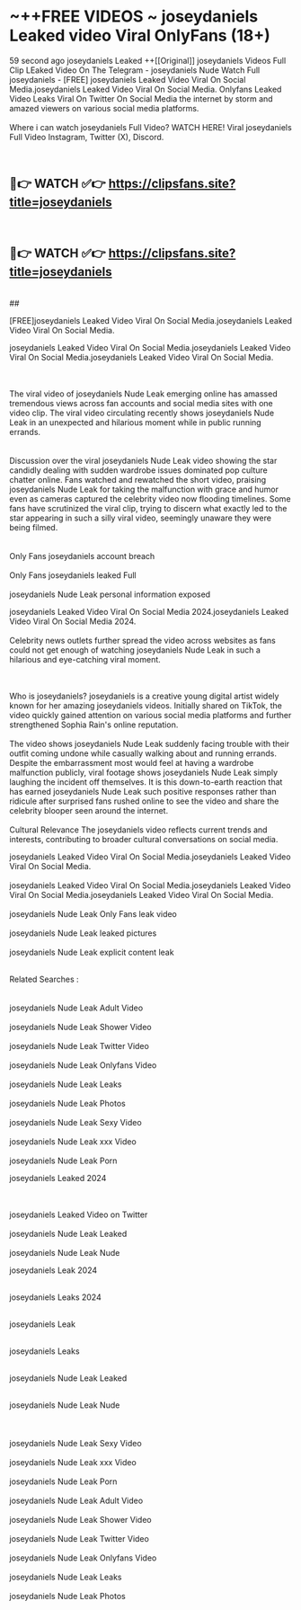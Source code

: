 # ~++FREE VIDEOS ~ joseydaniels Leaked video Viral OnlyFans (18+)<br>


59 second ago joseydaniels Leaked ++[[Original]] joseydaniels Videos Full Clip LEaked Video On The Telegram  - joseydaniels Nude  Watch Full joseydaniels - [FREE] joseydaniels Leaked Video Viral On Social Media.joseydaniels Leaked Video Viral On Social Media.   Onlyfans Leaked Video Leaks Viral On Twitter On Social Media the internet by storm and amazed viewers on various social media platforms. <br><br>
Where i can watch joseydaniels Full Video? WATCH HERE! Viral joseydaniels Full Video Instagram, Twitter (X), Discord. <br>


 <br>

##  🔴👉 WATCH ✅👉  <a href="https://clipsfans.site?title=joseydaniels&ref=git">https://clipsfans.site?title=joseydaniels</a> <br>
  <br>

##  🔴👉 WATCH ✅👉  <a href="https://clipsfans.site?title=joseydaniels&ref=git">https://clipsfans.site?title=joseydaniels</a> <br>
  <br>
  ##



[FREE]joseydaniels Leaked Video Viral On Social Media.joseydaniels Leaked Video Viral On Social Media. <br>

joseydaniels Leaked Video Viral On Social Media.joseydaniels Leaked Video Viral On Social Media.joseydaniels Leaked Video Viral On Social Media. <br>


  <br>

  <br>
The viral video of joseydaniels Nude Leak emerging online has amassed tremendous views across fan accounts and social media sites with one video clip. The viral video circulating recently shows joseydaniels Nude Leak in an unexpected and hilarious moment while in public running errands.<br>
<br>


<br>
Discussion over the viral joseydaniels Nude Leak video showing the star candidly dealing with sudden wardrobe issues dominated pop culture chatter online. Fans watched and rewatched the short video, praising joseydaniels Nude Leak for taking the malfunction with grace and humor even as cameras captured the celebrity video now flooding timelines. Some fans have scrutinized the viral clip, trying to discern what exactly led to the star appearing in such a silly viral video, seemingly unaware they were being filmed.<br>
<br>
<br> 
Only Fans joseydaniels account breach<br>
<br>
Only Fans joseydaniels leaked Full <br>
<br>
joseydaniels Nude Leak personal information exposed<br>

joseydaniels Leaked Video Viral On Social Media 2024.joseydaniels Leaked Video Viral On Social Media 2024. <br>
<br>
Celebrity news outlets further spread the video across websites as fans could not get enough of watching joseydaniels Nude Leak in such a hilarious and eye-catching viral moment.<br>
<br>

<br>
Who is joseydaniels? joseydaniels is a creative young digital artist widely known for her amazing joseydaniels videos. Initially shared on TikTok, the video quickly gained attention on various social media platforms and further strengthened Sophia Rain's online reputation.<br>
<br>
The video shows joseydaniels Nude Leak suddenly facing trouble with their outfit coming undone while casually walking about and running errands. Despite the embarrassment most would feel at having a wardrobe malfunction publicly, viral footage shows joseydaniels Nude Leak simply laughing the incident off themselves. It is this down-to-earth reaction that has earned joseydaniels Nude Leak such positive responses rather than ridicule after surprised fans rushed online to see the video and share the celebrity blooper seen around the internet.<br>
<br>
Cultural Relevance The joseydaniels video reflects current trends and interests, contributing to broader cultural conversations on social media.<br>

joseydaniels Leaked Video Viral On Social Media.joseydaniels Leaked Video Viral On Social Media.<br>
<br>
joseydaniels Leaked Video Viral On Social Media.joseydaniels Leaked Video Viral On Social Media.joseydaniels Leaked Video Viral On Social Media.<br>
<br>
joseydaniels Nude Leak Only Fans leak video<br>
<br>
joseydaniels Nude Leak leaked pictures<br>
<br>
joseydaniels Nude Leak explicit content leak<br>


<br>
Related Searches :<br>
<br>

<br>
joseydaniels Nude Leak Adult Video<br>
<br>
joseydaniels Nude Leak Shower Video<br>
<br>
joseydaniels Nude Leak Twitter Video<br>
<br>
joseydaniels Nude Leak Onlyfans Video<br>
<br>
joseydaniels Nude Leak Leaks<br>
<br>
joseydaniels Nude Leak Photos<br>

<br>
joseydaniels Nude Leak Sexy Video<br>
<br>
joseydaniels Nude Leak xxx Video<br>
<br>
joseydaniels Nude Leak Porn<br>

joseydaniels  Leaked 2024 <br> <br>
<br>

joseydaniels Leaked Video on Twitter <br>
<br>
joseydaniels Nude Leak Leaked<br>
<br>
joseydaniels Nude Leak Nude<br>


joseydaniels  Leak 2024 <br> <br>



joseydaniels  Leaks 2024 <br> <br>



 
joseydaniels  Leak<br> <br>



joseydaniels  Leaks<br> <br>


joseydaniels Nude Leak Leaked<br> <br>

joseydaniels Nude Leak Nude<br> <br>
<br> <br>
joseydaniels Nude Leak Sexy Video
<br> <br>
joseydaniels Nude Leak xxx Video
<br> <br>
joseydaniels Nude Leak Porn
<br> <br>
joseydaniels Nude Leak Adult Video
<br> <br>
joseydaniels Nude Leak Shower Video
<br> <br>
joseydaniels Nude Leak Twitter Video
<br> <br>
joseydaniels Nude Leak Onlyfans Video
<br> <br>
joseydaniels Nude Leak Leaks
<br> <br>
joseydaniels Nude Leak Photos






</p>




 



</p>










